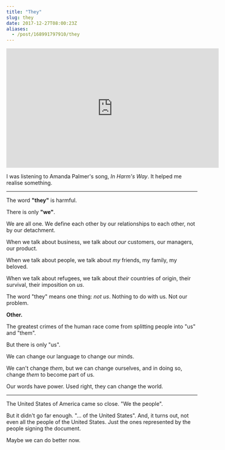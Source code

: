 ```yaml
---
title: "They"
slug: they
date: 2017-12-27T08:00:23Z
aliases:
  - /post/168991797910/they
---
```


<iframe width="560" height="315" src="https://www.youtube.com/embed/PhmhsxPEUd4?rel=0" frameborder="0" allowfullscreen></iframe>

I was listening to Amanda Palmer's song, _In Harm's Way_. It helped me realise something.

<!--more-->

---

The word **"they"** is harmful.

There is only **"we"**.

We are all one. We define each other by our relationships to each other, not by our detachment.

When we talk about business, we talk about _our_ customers, our managers, our product.

When we talk about people, we talk about _my_ friends, my family, my beloved.

When we talk about refugees, we talk about _their_ countries of origin, their survival, their imposition on _us_.

The word "they" means one thing: _not us_. Nothing to do with us. Not our problem.

**Other.**

The greatest crimes of the human race come from splitting people into "us" and "them".

But there is only "us".

We can change our language to change our minds.

We can't change _them_, but we can change ourselves, and in doing so, change _them_ to become part of us.

Our words have power. Used right, they can change the world.

---

The United States of America came so close. "We the people".

But it didn't go far enough. "… of the United States". And, it turns out, not even all the people of the United States. Just the ones represented by the people signing the document.

Maybe we can do better now.
